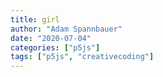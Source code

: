 ```yaml
---
title: girl
author: "Adam Spannbauer"
date: "2020-07-04"
categories: ["p5js"]
tags: ["p5js", "creativecoding"]
---
```

